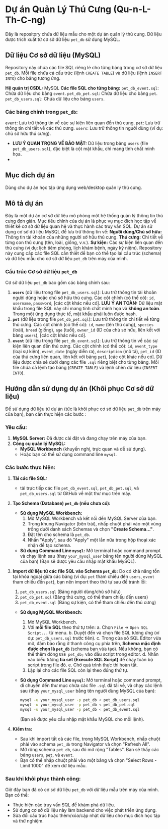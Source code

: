 # Dự án Quản Lý Thú Cưng (Qu-n-L-Th-C-ng)
Đây là repository chứa dữ liệu mẫu cho một dự án quản lý thú cưng. Dữ liệu được trích xuất từ cơ sở dữ liệu `pet_db` sử dụng MySQL.

## Dữ liệu Cơ sở dữ liệu (MySQL)
Repository này chứa các file SQL riêng lẻ cho từng bảng trong cơ sở dữ liệu `pet_db`. Mỗi file chứa cả cấu trúc (lệnh `CREATE TABLE`) và dữ liệu (lệnh `INSERT INTO`) cho bảng tương ứng.

**Hệ quản trị CSDL:** MySQL
**Các file SQL cho từng bảng:**
`pet_db_event.sql`: Chứa dữ liệu cho bảng `event`.
`pet_db_pet.sql`: Chứa dữ liệu cho bảng `pet`.
`pet_db_users.sql`: Chứa dữ liệu cho bảng `users`.

### Các bảng chính trong `pet_db`:
`event`: Lưu trữ thông tin về các sự kiện liên quan đến thú cưng.
`pet`: Lưu trữ thông tin chi tiết về các thú cưng.
`users`: Lưu trữ thông tin người dùng (ví dụ: chủ sở hữu thú cưng).
*   **LƯU Ý QUAN TRỌNG VỀ BẢO MẬT:** Dữ liệu trong bảng `users` (file `pet_db_users.sql`), đặc biệt là cột mật khẩu, chỉ mang tính chất minh họa.
*   
## Mục đích dự án 
Dùng cho dự án học tập ứng dụng web/desktop quản lý thú cưng.

## Mô tả dự án
Đây là một dự án cơ sở dữ liệu mô phỏng một hệ thống quản lý thông tin thú cưng đơn giản.
Mục tiêu chính của dự án là phục vụ mục đích học tập về thiết kế cơ sở dữ liệu quan hệ và thực hành các truy vấn SQL.
Dự án sử dụng cơ sở dữ liệu MySQL để lưu trữ thông tin về:
**Người dùng/Chủ sở hữu:** Thông tin tài khoản của những người sở hữu thú cưng.
**Thú cưng:** Chi tiết về từng con thú cưng (tên, loài, giống, v.v.).
**Sự kiện:** Các sự kiện liên quan đến thú cưng (ví dụ: lịch tiêm phòng, lịch khám bệnh, ngày kỷ niệm).
Repository này cung cấp các file SQL cần thiết để bạn có thể tạo lại cấu trúc (schema) và dữ liệu mẫu cho cơ sở dữ liệu `pet_db` trên máy của mình.

### Cấu trúc Cơ sở dữ liệu `pet_db`
Cơ sở dữ liệu `pet_db` bao gồm các bảng chính sau:
1.  **`users`** (dữ liệu trong file `pet_db_users.sql`):
 Lưu trữ thông tin tài khoản người dùng hoặc chủ sở hữu thú cưng.
 Các cột chính (có thể có): `id`, `username`, `password`, [các cột khác nếu có].
 **LƯU Ý AN TOÀN:** Dữ liệu mật khẩu trong file SQL này chỉ mang tính chất minh họa và **không an toàn**. Trong một ứng dụng thực tế, mật khẩu phải luôn được hash.
2.  **`pet`** (dữ liệu trong file `pet_db_pet.sql`):
 Lưu trữ thông tin chi tiết về từng thú cưng.
 Các cột chính (có thể có): `id`, `name` (tên thú cưng), `species` (loài), `breed` (giống), `age` (tuổi), `owner_id` (ID của chủ sở hữu, liên kết với bảng `users`), [các cột khác nếu có].
3.  **`event`** (dữ liệu trong file `pet_db_event.sql`):
 Lưu trữ thông tin về các sự kiện liên quan đến thú cưng.
 Các cột chính (có thể có): `id`, `event_type` (loại sự kiện), `event_date` (ngày diễn ra), `description` (mô tả), `pet_id` (ID của thú cưng liên quan, liên kết với bảng `pet`), [các cột khác nếu có].
Dữ liệu được chia sẻ dưới dạng các file `.sql` riêng biệt cho từng bảng. Mỗi file chứa cả lệnh tạo bảng (`CREATE TABLE`) và lệnh chèn dữ liệu (`INSERT INTO`).

## Hướng dẫn sử dụng dự án (Khôi phục Cơ sở dữ liệu)
Để sử dụng dữ liệu từ dự án (tức là khôi phục cơ sở dữ liệu `pet_db` trên máy của bạn), bạn cần thực hiện các bước :

### Yêu cầu:
1.  **MySQL Server:** Đã được cài đặt và đang chạy trên máy của bạn.
2.  **Công cụ quản lý MySQL:**
    *   **MySQL Workbench** (khuyến nghị, trực quan và dễ sử dụng).
    *   Hoặc bạn có thể sử dụng command line `mysql`.

### Các bước thực hiện:
1.  **Tải các file SQL:**
    *  tải trực tiếp các file `pet_db_event.sql`, `pet_db_pet.sql`, và `pet_db_users.sql` từ GitHub về một thư mục trên máy.

2.  **Tạo Schema (Database) `pet_db` (nếu chưa có):**
    *   **Sử dụng MySQL Workbench:**
        1.  Mở MySQL Workbench và kết nối đến MySQL Server của bạn.
        2.  Trong khung Navigator (bên trái), nhấp chuột phải vào một vùng trống dưới danh sách Schemas và chọn **"Create Schema..."**.
        3.  Đặt tên cho schema là `pet_db`.
        4.  Nhấn "Apply", sau đó "Apply" một lần nữa trong hộp thoại xác nhận để tạo schema.
    *   **Sử dụng Command Line `mysql`:**
        Mở terminal hoặc command prompt và chạy lệnh sau (thay `your_mysql_user` bằng tên người dùng MySQL của bạn)
        (Bạn sẽ được yêu cầu nhập mật khẩu MySQL).

3.  **Import dữ liệu từ các file SQL vào Schema `pet_db`:**
    Do có khả năng tồn tại khóa ngoại giữa các bảng (ví dụ: `pet` tham chiếu đến `users`, `event` tham chiếu đến `pet`), bạn nên import theo thứ tự sau để tránh lỗi:
    1.  `pet_db_users.sql` (Bảng người dùng/chủ sở hữu)
    2.  `pet_db_pet.sql` (Bảng thú cưng, có thể tham chiếu đến users)
    3.  `pet_db_event.sql` (Bảng sự kiện, có thể tham chiếu đến thú cưng)

    *   **Sử dụng MySQL Workbench:**
        1.  Mở MySQL Workbench.
        2.  Với **mỗi file SQL** theo thứ tự trên:
            a.  Chọn `File` -> `Open SQL Script...` từ menu.
            b.  Duyệt đến và chọn file SQL tương ứng (ví dụ: `pet_db_users.sql` trước tiên).
            c.  Trong cửa sổ SQL Editor vừa mở, đảm bảo rằng ở thanh công cụ phía trên, **Schema mặc định được chọn là `pet_db`** (schema bạn vừa tạo). Nếu không, bạn có thể thêm dòng `USE pet_db;` vào đầu script trong editor.
            d.  Nhấn vào biểu tượng **tia sét (Execute SQL Script)** để chạy toàn bộ script trong file đó.
            e.  Chờ quá trình thực thi hoàn tất.
        3.  Lặp lại cho các file SQL còn lại theo đúng thứ tự.

    *   **Sử dụng Command Line `mysql`:**
        Mở terminal hoặc command prompt, di chuyển đến thư mục chứa các file `.sql` đã tải về, và chạy các lệnh sau (thay `your_mysql_user` bằng tên người dùng MySQL của bạn):
         ```bash
        mysql -u your_mysql_user -p pet_db < pet_db_users.sql
        mysql -u your_mysql_user -p pet_db < pet_db_pet.sql
        mysql -u your_mysql_user -p pet_db < pet_db_event.sql
        ```
        (Bạn sẽ được yêu cầu nhập mật khẩu MySQL cho mỗi lệnh).

4.  **Kiểm tra:**
    *   Sau khi import tất cả các file, trong MySQL Workbench, nhấp chuột phải vào schema `pet_db` trong Navigator và chọn "Refresh All".
    *   Mở rộng schema `pet_db`, sau đó mở rộng "Tables". Bạn sẽ thấy các bảng `users`, `pet`, và `event`.
    *   Bạn có thể nhấp chuột phải vào một bảng và chọn "Select Rows - Limit 1000" để xem dữ liệu mẫu.

### Sau khi khôi phục thành công:
Giờ đây bạn đã có cơ sở dữ liệu `pet_db` với dữ liệu mẫu trên máy của mình. Bạn có thể:
*   Thực hiện các truy vấn SQL để khám phá dữ liệu.
*   Sử dụng cơ sở dữ liệu này làm backend cho việc phát triển ứng dụng.
*   Sửa đổi cấu trúc hoặc thêm/xóa/cập nhật dữ liệu cho mục đích học tập và thử nghiệm.
